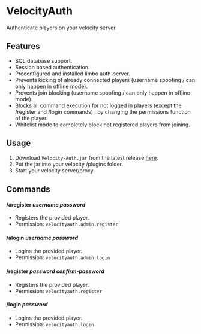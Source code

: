 # VelocityAuth
Authenticate players on your velocity server.

## Features
- SQL database support.
- Session based authentication.
- Preconfigured and installed limbo auth-server.
- Prevents kicking of already connected players (username spoofing / can only happen in offline mode).
- Prevents join blocking (username spoofing / can only happen in offline mode).
- Blocks all command execution for not logged in players (except the /register and /login commands)
  , by changing the permissions function of the player.  
- Whitelist mode to completely block not registered players from joining.

## Usage
1. Download `Velocity-Auth.jar` from the latest release [here](https://github.com/Osiris-Team/VelocityAuth/releases).
2. Put the jar into your velocity /plugins folder.
3. Start your velocity server/proxy.

## Commands

#### /aregister _username_ _password_
- Registers the provided player.
- Permission: `velocityauth.admin.register`

#### /alogin _username_ _password_
- Logins the provided player.
- Permission: `velocityauth.admin.login`

#### /register _password_ _confirm-password_
- Registers the provided player.
- Permission: `velocityauth.register`

#### /login _password_
- Logins the provided player.
- Permission: `velocityauth.login`

